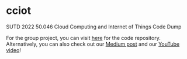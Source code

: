 # cciot
SUTD 2022 50.046 Cloud Computing and Internet of Things Code Dump

For the group project, you can visit [here](https://github.com/ragulbalaji/50.046CCIoT) for the code repository. Alternatively, you can also check out our [Medium post](https://ragulbalaji.medium.com/bryxjrsg-fluid-management-system-d7544a8c31bc) and our [YouTube video](https://youtu.be/Bj_A6j4YaRI)!
